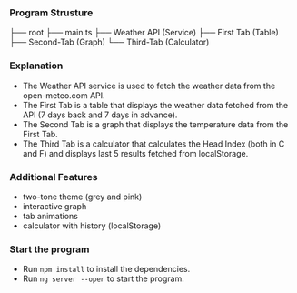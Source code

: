 ### Program Strusture

├── root 
├── main.ts
    ├── Weather API (Service)
    ├── First Tab (Table)
    ├── Second-Tab (Graph)
    └── Third-Tab (Calculator)

### Explanation

- The Weather API service is used to fetch the weather data from the open-meteo.com API.
- The First Tab is a table that displays the weather data fetched from the API (7 days back and 7 days in advance).
- The Second Tab is a graph that displays the temperature data from the First Tab.
- The Third Tab is a calculator that calculates the Head Index (both in C and F) and displays last 5 results fetched from localStorage.

### Additional Features
- two-tone theme (grey and pink)
- interactive graph
- tab animations
- calculator with history (localStorage)

### Start the program
- Run `npm install` to install the dependencies.
- Run `ng server --open` to start the program.